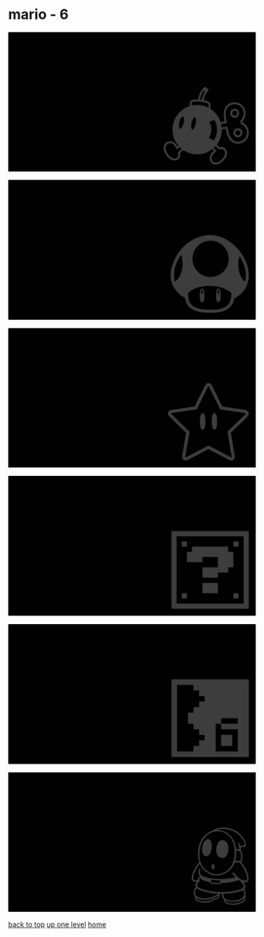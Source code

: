 # mario - 6
[![mario_bob_omb.png](/terminal/grey%20on%20black/little/mario/mario_bob_omb.png "mario_bob_omb.png")](https://raw.githubusercontent.com/buckmanc/wallpapers/main/terminal/grey%20on%20black/little/mario/mario_bob_omb.png)

[![mario_mushroom.png](/terminal/grey%20on%20black/little/mario/mario_mushroom.png "mario_mushroom.png")](https://raw.githubusercontent.com/buckmanc/wallpapers/main/terminal/grey%20on%20black/little/mario/mario_mushroom.png)

[![mario_star.png](/terminal/grey%20on%20black/little/mario/mario_star.png "mario_star.png")](https://raw.githubusercontent.com/buckmanc/wallpapers/main/terminal/grey%20on%20black/little/mario/mario_star.png)

[![pixel_mario_3_item_block.png](/terminal/grey%20on%20black/little/mario/pixel_mario_3_item_block.png "pixel_mario_3_item_block.png")](https://raw.githubusercontent.com/buckmanc/wallpapers/main/terminal/grey%20on%20black/little/mario/pixel_mario_3_item_block.png)

[![pixel_mario_3_map_tile.png](/terminal/grey%20on%20black/little/mario/pixel_mario_3_map_tile.png "pixel_mario_3_map_tile.png")](https://raw.githubusercontent.com/buckmanc/wallpapers/main/terminal/grey%20on%20black/little/mario/pixel_mario_3_map_tile.png)

[![shy_guy.png](/terminal/grey%20on%20black/little/mario/shy_guy.png "shy_guy.png")](https://raw.githubusercontent.com/buckmanc/wallpapers/main/terminal/grey%20on%20black/little/mario/shy_guy.png)


</p>
</details>


[back to top](#)
[up one level](/terminal/grey%20on%20black/little/README.MD)
[home](/)
